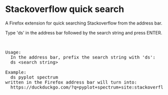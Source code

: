 # Stackoverflow quick search
A Firefox extension for quick searching Stackoverflow from the address bar.

Type 'ds' in the address bar followed by the search string and press ENTER.
<pre>


Usage:
  In the address bar, prefix the search string with 'ds':
  ds &lt;search string&gt;
 
Example:
  ds pyplot spectrum
written in the Firefox address bar will turn into:
  https://duckduckgo.com/?q=pyplot+spectrum+site:stackoverflow.com
</pre>

